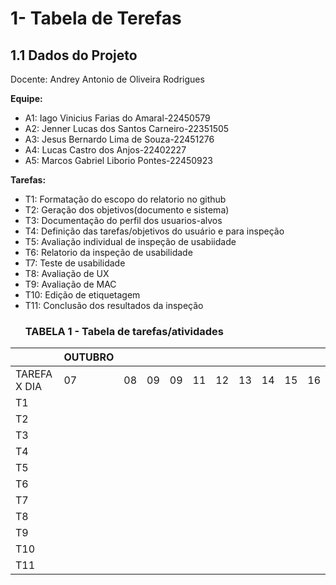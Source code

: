 # 1- Tabela de Terefas
## 1.1 Dados do Projeto

Docente: Andrey Antonio de Oliveira Rodrigues

**Equipe:**

* A1: Iago Vinicius Farias do Amaral-22450579
* A2: Jenner Lucas dos Santos Carneiro-22351505
* A3: Jesus Bernardo Lima de Souza-22451276
* A4: Lucas Castro dos Anjos-22402227
* A5: Marcos Gabriel Liborio Pontes-22450923

**Tarefas:**

* T1: Formatação do escopo do relatorio no github
* T2: Geração dos objetivos(documento e sistema)
* T3: Documentação do perfil dos usuarios-alvos
* T4: Definição das tarefas/objetivos do usuário e para inspeção
* T5: Avaliação individual de inspeção de usabiidade
* T6: Relatorio da inspeção de usabilidade
* T7: Teste de usabilidade
* T8: Avaliação de UX
* T9: Avaliação de MAC
* T10: Edição de etiquetagem
* T11: Conclusão dos resultados da inspeção
  ### TABELA 1 - Tabela de tarefas/atividades 

|            |  OUTUBRO  |           |            |           |           |            |            |         |         |       |
|------------|-----------|-----------|------------|-----------|-----------|------------|------------|---------|---------|-------|
|TAREFA X DIA|     07    |08         |    09      |    09     |    11     |     12     |    13      |  14     |   15    |  16   |
|  T1        |           |           |            |           |           |            |            |         |         |       |
|  T2        |           |           |            |           |           |            |            |         |         |       |
|  T3        |           |           |            |           |           |            |            |         |         |       |
|  T4        |           |           |            |           |           |            |            |         |         |       |
|  T5        |           |           |            |           |           |            |            |         |         |       |
|  T6        |           |           |            |           |           |            |            |         |         |       |
|  T7        |           |           |            |           |           |            |            |         |         |       |
|  T8        |           |           |            |           |           |            |            |         |         |       |
|  T9        |           |           |            |           |           |            |            |         |         |       |
|  T10       |           |           |            |           |           |            |            |         |         |       |
|  T11       |           |           |            |           |           |            |            |         |         |       |

